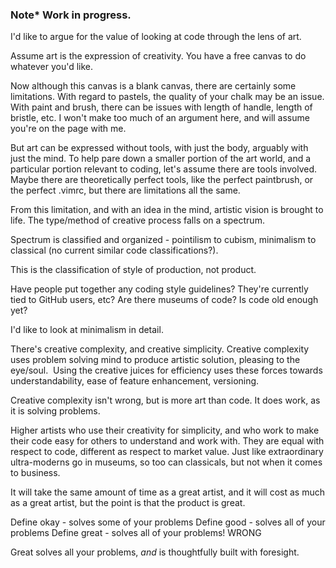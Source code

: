 <h3>Note* Work in progress.</h3>
I'd like to argue for the value of looking at code through the lens of art.

Assume art is the expression of creativity. You have a free canvas to do whatever you'd like.

Now although this canvas is a blank canvas, there are certainly some limitations. With regard to pastels, the quality of your chalk may be an issue. With paint and brush, there can be issues with length of handle, length of bristle, etc. I won't make too much of an argument here, and will assume you're on the page with me.

But art can be expressed without tools, with just the body, arguably with just the mind. To help pare down a smaller portion of the art world, and a particular portion relevant to coding, let's assume there are tools involved. Maybe there are theoretically perfect tools, like the perfect paintbrush, or the perfect .vimrc, but there are limitations all the same.

From this limitation, and with an idea in the mind, artistic vision is brought to life. The type/method of creative process falls on a spectrum.

Spectrum is classified and organized - pointilism to cubism, minimalism to classical (no current similar code classifications?).

This is the classification of style of production, not product.

Have people put together any coding style guidelines? They're currently tied to GitHub users, etc? Are there museums of code? Is code old enough yet?

I'd like to look at minimalism in detail.

There's creative complexity, and creative simplicity. Creative complexity uses problem solving mind to produce artistic solution, pleasing to the eye/soul.  Using the creative juices for efficiency uses these forces towards understandability, ease of feature enhancement, versioning.

Creative complexity isn't wrong, but is more art than code. It does work, as it is solving problems.

Higher artists who use their creativity for simplicity, and who work to make their code easy for others to understand and work with. They are equal with respect to code, different as respect to market value. Just like extraordinary ultra-moderns go in museums, so too can classicals, but not when it comes to business.

It will take the same amount of time as a great artist, and it will cost as much as a great artist, but the point is that the product is great.

Define okay - solves some of your problems
Define good - solves all of your problems
Define great - solves all of your problems! WRONG

Great solves all your problems, <em>and</em> is thoughtfully built with foresight.
